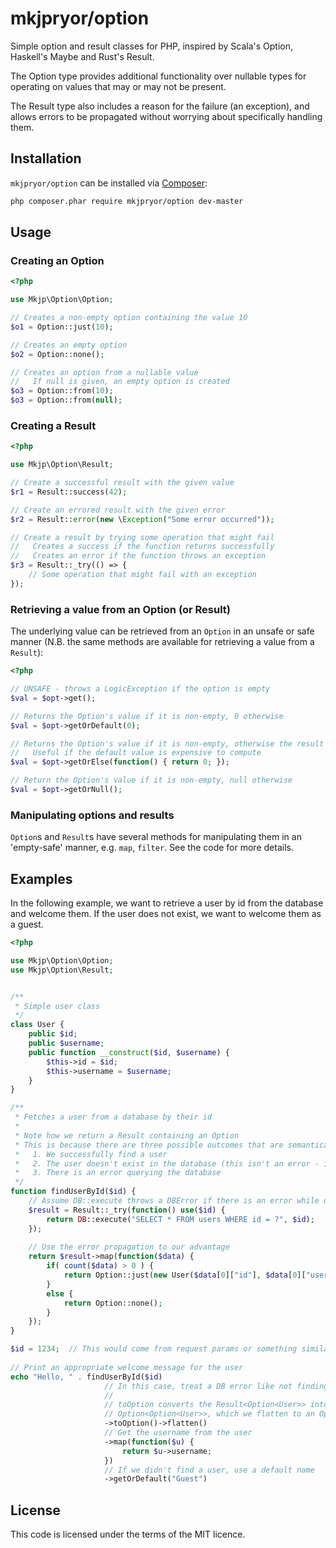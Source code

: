 # mkjpryor/option #

Simple option and result classes for PHP, inspired by Scala's Option, Haskell's Maybe and Rust's Result.

The Option type provides additional functionality over nullable types for operating on values that may or may not be present.

The Result type also includes a reason for the failure (an exception), and allows errors to be propagated without worrying about specifically handling them.


## Installation ##

`mkjpryor/option` can be installed via [Composer](https://getcomposer.org/):

```bash
php composer.phar require mkjpryor/option dev-master
```


## Usage ##

### Creating an Option ###

```php
<?php

use Mkjp\Option\Option;

// Creates a non-empty option containing the value 10
$o1 = Option::just(10);

// Creates an empty option
$o2 = Option::none();

// Creates an option from a nullable value
//   If null is given, an empty option is created
$o3 = Option::from(10);
$o3 = Option::from(null);
```

### Creating a Result ###

```php
<?php

use Mkjp\Option\Result;

// Create a successful result with the given value
$r1 = Result::success(42);

// Create an errored result with the given error
$r2 = Result::error(new \Exception("Some error occurred"));

// Create a result by trying some operation that might fail
//   Creates a success if the function returns successfully
//   Creates an error if the function throws an exception
$r3 = Result::_try(() => {
    // Some operation that might fail with an exception
});
```

### Retrieving a value from an Option (or Result) ###

The underlying value can be retrieved from an `Option` in an unsafe or safe manner (N.B. the same methods are available for retrieving a value from a `Result`):

```php
<?php

// UNSAFE - throws a LogicException if the option is empty
$val = $opt->get();

// Returns the Option's value if it is non-empty, 0 otherwise
$val = $opt->getOrDefault(0);  

// Returns the Option's value if it is non-empty, otherwise the result of evaluating the given function
//   Useful if the default value is expensive to compute
$val = $opt->getOrElse(function() { return 0; });  

// Return the Option's value if it is non-empty, null otherwise
$val = $opt->getOrNull();
```

### Manipulating options and results ###

`Option`s and `Result`s have several methods for manipulating them in an 'empty-safe' manner, e.g. `map`, `filter`. See the code for more details.


## Examples ##

In the following example, we want to retrieve a user by id from the database and welcome them. If the user does not exist, we want to welcome them as a guest.

```php
<?php

use Mkjp\Option\Option;
use Mkjp\Option\Result;


/**
 * Simple user class
 */
class User {
    public $id;
    public $username;
    public function __construct($id, $username) {
        $this->id = $id;
        $this->username = $username;
    }
}

/**
 * Fetches a user from a database by their id
 *
 * Note how we return a Result containing an Option
 * This is because there are three possible outcomes that are semantically different:
 *   1. We successfully find a user
 *   2. The user doesn't exist in the database (this isn't an error - it is expected and must be handled)
 *   3. There is an error querying the database
 */
function findUserById($id) {
    // Assume DB::execute throws a DBError if there is an error while querying
    $result = Result::_try(function() use($id) {
        return DB::execute("SELECT * FROM users WHERE id = ?", $id);
    });
    
    // Use the error propagation to our advantage
    return $result->map(function($data) {
        if( count($data) > 0 ) {
            return Option::just(new User($data[0]["id"], $data[0]["username"]));
        }
        else {
            return Option::none();
        }
    });
}

$id = 1234;  // This would come from request params or something similar
    
// Print an appropriate welcome message for the user
echo "Hello, " . findUserById($id)
                     // In this case, treat a DB error like not finding a user
                     //
                     // toOption converts the Result<Option<User>> into an
                     // Option<Option<User>>, which we flatten to an Option<User>
                     ->toOption()->flatten()
                     // Get the username from the user
                     ->map(function($u) {
                         return $u->username;
                     })
                     // If we didn't find a user, use a default name
                     ->getOrDefault("Guest")
```

## License ##

This code is licensed under the terms of the MIT licence.
